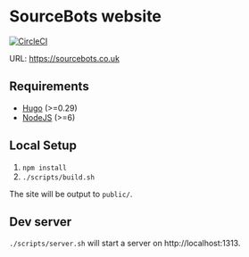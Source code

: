 # SourceBots website

[![CircleCI](https://circleci.com/gh/sourcebots/website.svg?style=svg)](https://circleci.com/gh/sourcebots/website)

URL: https://sourcebots.co.uk

## Requirements
- [Hugo](https://gohugo.io) (>=0.29)
- [NodeJS](https://nodejs.org/) (>=6)

## Local Setup
1. `npm install`
2. `./scripts/build.sh`

The site will be output to `public/`.

## Dev server
`./scripts/server.sh` will start a server on http://localhost:1313.

